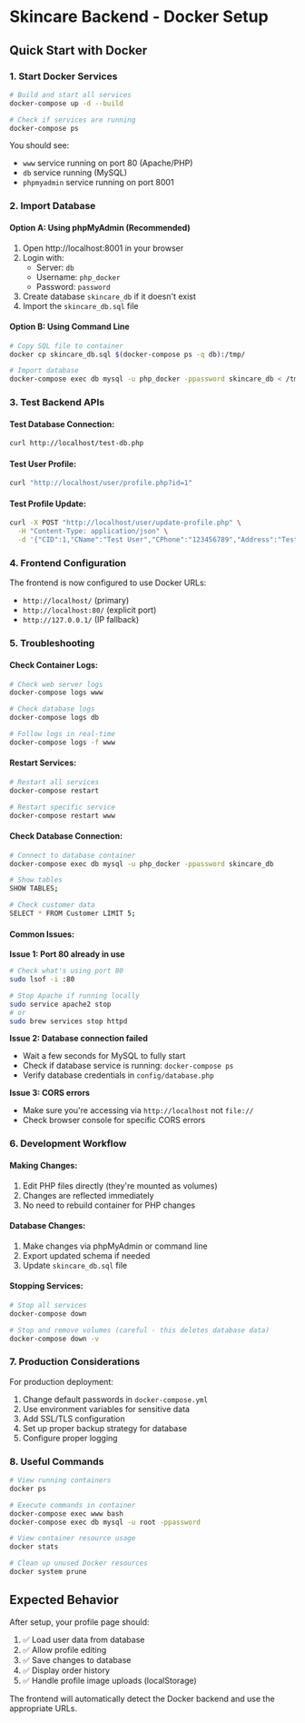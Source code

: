 # Skincare Backend - Docker Setup

## Quick Start with Docker

### 1. Start Docker Services

```bash
# Build and start all services
docker-compose up -d --build

# Check if services are running
docker-compose ps
```

You should see:
- `www` service running on port 80 (Apache/PHP)
- `db` service running (MySQL)
- `phpmyadmin` service running on port 8001

### 2. Import Database

#### Option A: Using phpMyAdmin (Recommended)
1. Open http://localhost:8001 in your browser
2. Login with:
   - Server: `db`
   - Username: `php_docker`
   - Password: `password`
3. Create database `skincare_db` if it doesn't exist
4. Import the `skincare_db.sql` file

#### Option B: Using Command Line
```bash
# Copy SQL file to container
docker cp skincare_db.sql $(docker-compose ps -q db):/tmp/

# Import database
docker-compose exec db mysql -u php_docker -ppassword skincare_db < /tmp/skincare_db.sql
```

### 3. Test Backend APIs

#### Test Database Connection:
```bash
curl http://localhost/test-db.php
```

#### Test User Profile:
```bash
curl "http://localhost/user/profile.php?id=1"
```

#### Test Profile Update:
```bash
curl -X POST "http://localhost/user/update-profile.php" \
  -H "Content-Type: application/json" \
  -d '{"CID":1,"CName":"Test User","CPhone":"123456789","Address":"Test Address","Gender":1,"SkinType":"Oily"}'
```

### 4. Frontend Configuration

The frontend is now configured to use Docker URLs:
- `http://localhost/` (primary)
- `http://localhost:80/` (explicit port)
- `http://127.0.0.1/` (IP fallback)

### 5. Troubleshooting

#### Check Container Logs:
```bash
# Check web server logs
docker-compose logs www

# Check database logs
docker-compose logs db

# Follow logs in real-time
docker-compose logs -f www
```

#### Restart Services:
```bash
# Restart all services
docker-compose restart

# Restart specific service
docker-compose restart www
```

#### Check Database Connection:
```bash
# Connect to database container
docker-compose exec db mysql -u php_docker -ppassword skincare_db

# Show tables
SHOW TABLES;

# Check customer data
SELECT * FROM Customer LIMIT 5;
```

#### Common Issues:

**Issue 1: Port 80 already in use**
```bash
# Check what's using port 80
sudo lsof -i :80

# Stop Apache if running locally
sudo service apache2 stop
# or
sudo brew services stop httpd
```

**Issue 2: Database connection failed**
- Wait a few seconds for MySQL to fully start
- Check if database service is running: `docker-compose ps`
- Verify database credentials in `config/database.php`

**Issue 3: CORS errors**
- Make sure you're accessing via `http://localhost` not `file://`
- Check browser console for specific CORS errors

### 6. Development Workflow

#### Making Changes:
1. Edit PHP files directly (they're mounted as volumes)
2. Changes are reflected immediately
3. No need to rebuild container for PHP changes

#### Database Changes:
1. Make changes via phpMyAdmin or command line
2. Export updated schema if needed
3. Update `skincare_db.sql` file

#### Stopping Services:
```bash
# Stop all services
docker-compose down

# Stop and remove volumes (careful - this deletes database data)
docker-compose down -v
```

### 7. Production Considerations

For production deployment:
1. Change default passwords in `docker-compose.yml`
2. Use environment variables for sensitive data
3. Add SSL/TLS configuration
4. Set up proper backup strategy for database
5. Configure proper logging

### 8. Useful Commands

```bash
# View running containers
docker ps

# Execute commands in container
docker-compose exec www bash
docker-compose exec db mysql -u root -ppassword

# View container resource usage
docker stats

# Clean up unused Docker resources
docker system prune
```

## Expected Behavior

After setup, your profile page should:
1. ✅ Load user data from database
2. ✅ Allow profile editing
3. ✅ Save changes to database
4. ✅ Display order history
5. ✅ Handle profile image uploads (localStorage)

The frontend will automatically detect the Docker backend and use the appropriate URLs.